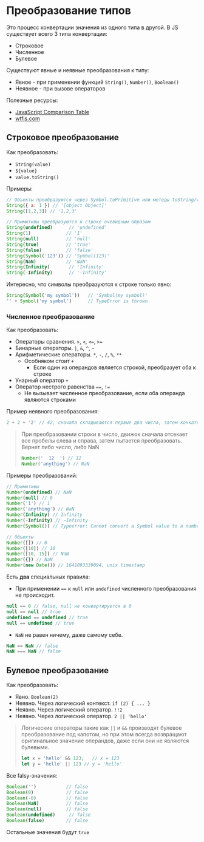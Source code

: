 # Преобразование типов

Это процесс конвертации значения из одного типа в другой. 
В JS существует всего 3 типа конвертации:

- Строковое
- Численное
- Булевое

Существуют явные и неявные преобразования к типу:

- Явное - при применении функций `String()`, `Number()`, `Boolean()`
- Неявное - при вызове операторов

Полезные ресурсы:
- [JavaScript Comparison Table](https://dorey.github.io/JavaScript-Equality-Table/)
- [wtfjs.com](https://wtfjs.com/)

## Строковое преобразование

Как преобразовать:
- `String(value)`
- `${value}`
- `value.toString()`

Примеры:
```js
// Объекты преобразуются через Symbol.toPrimitive или методы toString/valueOf
String({ a: 1 }) // '[object Object]'
String([1,2,3]) // '1,2,3'

// Примитивы преобразуются к строке очевидным образом
String(undefined)      // 'undefined'
String(1)             // '1'
String(null)          // 'null'
String(true)          // 'true'
String(false)         // 'false'
String(Symbol('123')) // 'Symbol(123)'
String(NaN)           // 'NaN'
String(Infinity)       // 'Infinity'
String(-Infinity)      // '-Infinity'
```

Интересно, что символы преобразуются к строке только явно:
```js
String(Symbol('my symbol'))   // 'Symbol(my symbol)'
'' + Symbol('my symbol')      // TypeError is thrown
```

### Численное преобразование

Как преобразовать:

- Операторы сравнения. `>`, `<`, `<=`, `>=`
- Бинарные операторы. `|`, `&`, `^`, `~`
- Арифметические операторы. `*`, `-`, `/`, `%`, `**`
  - Особняком стоит `+`
    - Если один из операндов является строкой, преобразует оба к строке
- Унарный оператор `+`
- Оператор нестрого равенства `==`, `!=`
  - Не вызывает численное преобразование, если оба операнда являются строками

Пример неявного преобразования:
```js
2 + 2 + '2' // 42, сначала складываются первые два числа, затем конкатенация
```


> При преобразовании строки в число, движок сначала отсекает все пробелы слева и справа,
> затем пытается преобразовать. Вернет либо число, либо NaN
> 
> ```js
> Number('  12  ') // 12
> Number('anything') // NaN
> ```

Примеры преобразований:
```js
// Примитивы
Number(undefined) // NaN
Number(null) // 0
Number('1') // 1
Number('anything') // NaN
Number(Infinity) // Infinity
Number(-Infinity) // -Infinity
Number(Symbol()) // Typeerror: Cannot convert a Symbol value to a number

// Объекты
Number([]) // 0
Number([10]) // 10
Number([10, 15]) // NaN
Number({}) // NaN
Number(new Date()) // 1641093339094, unix timestamp
```

Есть **два** специальных правила:

- При применении `==` к `null` или `undefined` численного преобразования не происходит.
```js
null == 0 // false, null не конвертируется в 0
null == null // true
undefined == undefined // true
null == undefined // true
```
- `NaN` не равен ничему, даже самому себе.
```js
NaN == NaN // false
NaN === NaN // false
```

## Булевое преобразование

Как преобразовать:

- Явно. `Boolean(2)`
- Неявно. Через логический контекст. `if (2) { ... }`
- Неявно. Через логический оператор. `!!2`
- Неявно. Через логический оператор. `2 || 'hello'`

> Логические операторы такие как `||` и `&&`
> производят булевое преобразование под капотом, но при этом всегда возвращают
> оригинальное значение операндов, даже если они не являются булевыми.
> 
> ```js
> let x = 'hello' && 123;   // x = 123
> let y = 'hello' || 123 // y = 'hello'
> ```

Все falsy-значения:
```js
Boolean('')           // false
Boolean(0)            // false     
Boolean(-0)           // false
Boolean(NaN)          // false
Boolean(null)         // false
Boolean(undefined)     // false
Boolean(false)        // false
```

Остальные значения будут `true`
